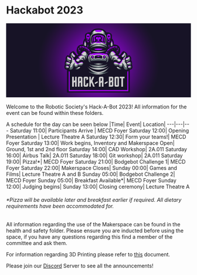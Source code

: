 # Hackabot 2023

![robosoc banner](.banner.png "")

Welcome to the Robotic Society's Hack-A-Bot 2023!
All information for the event can be found within these folders.

A schedule for the day can be seen below
|Time| Event| Location|
---|---|---
Saturday 11:00| Participants Arrive | MECD Foyer
Saturday 12:00| Opening Presentation | Lecture Theatre A
Saturday 12:30| Form your teams!| MECD Foyer
Saturday 13:00| Work begins, Inventory and Makerspace Open| Ground, 1st and 2nd floor
Saturday 14:00| CAD Workshop| 2A.011
Saturday 16:00| Airbus Talk| 2A.011
Saturday 18:00| Git workshop| 2A.011
Saturday 19:00| Pizza!\*| MECD Foyer
Saturday 21:00| Bodgebot Challenge 1| MECD Foyer
Saturday 22:00| Makerspace Closes|
Sunday 00:00| Games and Films| Lecture Theatre A and B
Sunday 05:00| Bodgebot Challenge 2| MECD Foyer
Sunday 05:00| Breakfast Available\*| MECD Foyer
Sunday 12:00| Judging begins|
Sunday 13:00| Closing ceremony| Lecture Theatre A

###### *Pizza will be available later and breakfast earlier if required. All dietary requirements have been accommodated for.

All information regarding the use of the Makerspace can be found in the health and safety folder. Please ensure you are inducted before using the space, if you have any questions regarding this find a member of the committee and ask them.

For information regarding 3D Printing please refer to [this](health_and_safety/3D_Printing_Rules.pdf) document.

Please join our [Discord] Server to see all the announcements!


[Discord]: <www.discord.com/invite/XBeRk9QXXj>

